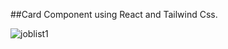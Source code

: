##Card Component using React and Tailwind Css.

![joblist1](https://github.com/NatinaelFekadu/Intern/assets/101578729/f66c6409-9182-47ed-9cc8-2a5928a81fef)
